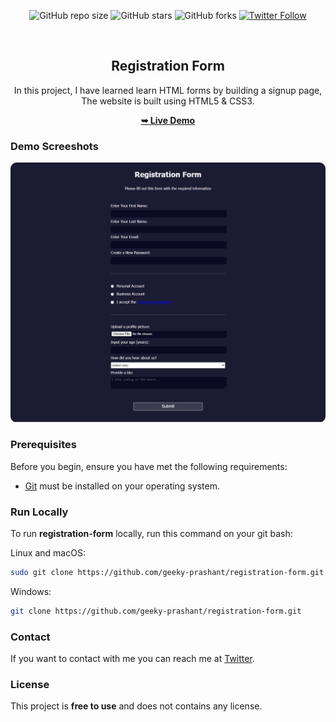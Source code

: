 <div align="center">
  
  ![GitHub repo size](https://img.shields.io/github/repo-size/geeky-prashant/registration-form)
  ![GitHub stars](https://img.shields.io/github/stars/geeky-prashant/registration-form?style=social)
  ![GitHub forks](https://img.shields.io/github/forks/geeky-prashant/registration-form?style=social)
  [![Twitter Follow](https://img.shields.io/twitter/follow/geekyprashant?style=social)](https://twitter.com/intent/follow?screen_name=geekyprashant)
 
  <br />

  <h2 align="center">Registration Form</h2>
In this project, I have learned  learn HTML forms by building a signup page, The website is built using HTML5 & CSS3.

  <a href="https://geeky-prashant.github.io/registration-form/"><strong>➥ Live Demo</strong></a>

</div>

### Demo Screeshots

![Registration Form Desktop Demo](./readme-images/RegistrationForm.png "Desktop Demo")

### Prerequisites

Before you begin, ensure you have met the following requirements:

* [Git](https://git-scm.com/downloads "Download Git") must be installed on your operating system.

### Run Locally

To run **registration-form** locally, run this command on your git bash:

Linux and macOS:

```bash
sudo git clone https://github.com/geeky-prashant/registration-form.git
```

Windows:

```bash
git clone https://github.com/geeky-prashant/registration-form.git
```

### Contact

If you want to contact with me you can reach me at [Twitter](https://www.twitter.com/geekyprashant).

### License

This project is **free to use** and does not contains any license.
